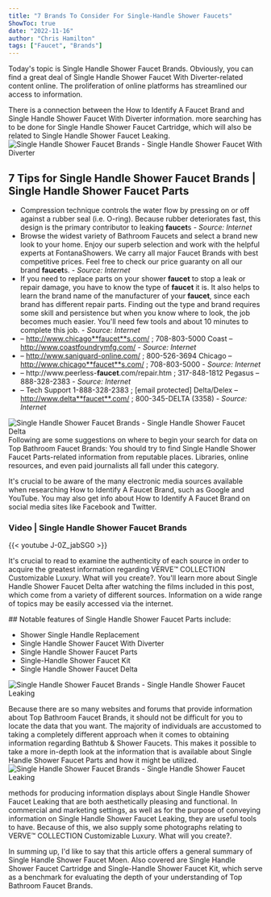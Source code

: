 ```yaml
---
title: "7 Brands To Consider For Single-Handle Shower Faucets"
ShowToc: true 
date: "2022-11-16"
author: "Chris Hamilton" 
tags: ["Faucet", "Brands"]
---
```


Today's topic is Single Handle Shower Faucet Brands. Obviously, you can find a great deal of Single Handle Shower Faucet With Diverter-related content online. The proliferation of online platforms has streamlined our access to information.

There is a connection between the How to Identify A Faucet Brand and Single Handle Shower Faucet With Diverter information. more searching has to be done for Single Handle Shower Faucet Cartridge, which will also be related to Single Handle Shower Faucet Leaking.
<img loading="lazy" src="https://cdn.shopify.com/s/files/1/1036/3799/products/IMG_8249_grande.JPG?v=1467979944" onerror="this.onerror=null;this.src='https://blogger.googleusercontent.com/img/a/AVvXsEhe7F7TRXHtjiKvHb5vS7DmnxvpHiDyoYyYvm1nHB3Qp2_w3BnM6A2eq4v7FYxCC9bfZt3a9vIMtAYEKUiaDQbHMg-ViyGmRIj39MLp0bGFfgfYw1Dc9q_H-T0wiTm3l0Uq42dETrN9eC8aGJ9_IORZsxST1AcLR7np1koOfcc7tnHa4S8Mwz_xD9d0=s16000';" alt="Single Handle Shower Faucet Brands - Single Handle Shower Faucet With Diverter" >

## 7 Tips for Single Handle Shower Faucet Brands | Single Handle Shower Faucet Parts
-   Compression technique controls the water flow by pressing on or off against a rubber seal (i.e. O-ring). Because rubber deteriorates fast, this design is the primary contributor to leaking **faucet**s - <cite>Source: Internet</cite>
-   Browse the widest variety of Bathroom Faucets and select a brand new look to your home. Enjoy our superb selection and work with the helpful experts at FontanaShowers. We carry all major Faucet Brands with best competitive prices. Feel free to check our price guaranty on all our brand **faucet**s. - <cite>Source: Internet</cite>
-   If you need to replace parts on your shower **faucet** to stop a leak or repair damage, you have to know the type of **faucet** it is. It also helps to learn the brand name of the manufacturer of your **faucet**, since each brand has different repair parts. Finding out the type and brand requires some skill and persistence but when you know where to look, the job becomes much easier. You'll need few tools and about 10 minutes to complete this job. - <cite>Source: Internet</cite>
-   – http://www.chicago**faucet**s.com/ ; 708-803-5000 Coast – http://www.coastfoundrymfg.com/ - <cite>Source: Internet</cite>
-   – http://www.saniguard-online.com/ ; 800-526-3694 Chicago – http://www.chicago**faucet**s.com/ ; 708-803-5000 - <cite>Source: Internet</cite>
-   – http://www.peerless-**faucet**.com/repair.htm ; 317-848-1812 Pegasus – 888-328-2383 - <cite>Source: Internet</cite>
-   – Tech Support 1-888-328-2383 ; [email protected] Delta/Delex – http://www.delta**faucet**.com/ ; 800-345-DELTA (3358) - <cite>Source: Internet</cite>


<img loading="lazy" src="https://www.doityourself.com/forum/attachments/toilets-sinks-showers-dishwashers-tubs-garbage-disposals/6089d1354053148-remove-kohler-shower-faucet-001.jpg" onerror="this.onerror=null;this.src='https://blogger.googleusercontent.com/img/a/AVvXsEhe7F7TRXHtjiKvHb5vS7DmnxvpHiDyoYyYvm1nHB3Qp2_w3BnM6A2eq4v7FYxCC9bfZt3a9vIMtAYEKUiaDQbHMg-ViyGmRIj39MLp0bGFfgfYw1Dc9q_H-T0wiTm3l0Uq42dETrN9eC8aGJ9_IORZsxST1AcLR7np1koOfcc7tnHa4S8Mwz_xD9d0=s16000';" alt="Single Handle Shower Faucet Brands - Single Handle Shower Faucet Delta" >
Following are some suggestions on where to begin your search for data on Top Bathroom Faucet Brands:
You should try to find Single Handle Shower Faucet Parts-related information from reputable places. Libraries, online resources, and even paid journalists all fall under this category.

It's crucial to be aware of the many electronic media sources available when researching How to Identify A Faucet Brand, such as Google and YouTube. You may also get info about How to Identify A Faucet Brand on social media sites like Facebook and Twitter.

### Video | Single Handle Shower Faucet Brands
{{< youtube J-0Z_jabSG0 >}} 


It's crucial to read to examine the authenticity of each source in order to acquire the greatest information regarding VERVE™ COLLECTION
Customizable Luxury.  What will you create?.
You'll learn more about Single Handle Shower Faucet Delta after watching the films included in this post, which come from a variety of different sources. Information on a wide range of topics may be easily accessed via the internet.
<script async="async" data-cfasync="false" src="//normallydemandedalter.com/fe63df3c5408708b15d8dc3d9b206b31/invoke.js"></script>
<div id="container-fe63df3c5408708b15d8dc3d9b206b31"></div>
## Notable features of Single Handle Shower Faucet Parts include:

- Shower Single Handle Replacement
- Single Handle Shower Faucet With Diverter
- Single Handle Shower Faucet Parts
- Single-Handle Shower Faucet Kit
- Single Handle Shower Faucet Delta

 <img loading="lazy" src="https://terrylove.com/images/delta_600_02.jpg" onerror="this.onerror=null;this.src='https://blogger.googleusercontent.com/img/a/AVvXsEhe7F7TRXHtjiKvHb5vS7DmnxvpHiDyoYyYvm1nHB3Qp2_w3BnM6A2eq4v7FYxCC9bfZt3a9vIMtAYEKUiaDQbHMg-ViyGmRIj39MLp0bGFfgfYw1Dc9q_H-T0wiTm3l0Uq42dETrN9eC8aGJ9_IORZsxST1AcLR7np1koOfcc7tnHa4S8Mwz_xD9d0=s16000';" alt="Single Handle Shower Faucet Brands - Single Handle Shower Faucet Leaking" >

Because there are so many websites and forums that provide information about Top Bathroom Faucet Brands, it should not be difficult for you to locate the data that you want.
The majority of individuals are accustomed to taking a completely different approach when it comes to obtaining information regarding Bathtub & Shower Faucets. This makes it possible to take a more in-depth look at the information that is available about Single Handle Shower Faucet Parts and how it might be utilized.
<img loading="lazy" src="https://terrylove.com/images/danze/272_005.jpg" onerror="this.onerror=null;this.src='https://blogger.googleusercontent.com/img/a/AVvXsEhe7F7TRXHtjiKvHb5vS7DmnxvpHiDyoYyYvm1nHB3Qp2_w3BnM6A2eq4v7FYxCC9bfZt3a9vIMtAYEKUiaDQbHMg-ViyGmRIj39MLp0bGFfgfYw1Dc9q_H-T0wiTm3l0Uq42dETrN9eC8aGJ9_IORZsxST1AcLR7np1koOfcc7tnHa4S8Mwz_xD9d0=s16000';" alt="Single Handle Shower Faucet Brands - Single Handle Shower Faucet Leaking" >

methods for producing information displays about Single Handle Shower Faucet Leaking that are both aesthetically pleasing and functional. In commercial and marketing settings, as well as for the purpose of conveying information on Single Handle Shower Faucet Leaking, they are useful tools to have. Because of this, we also supply some photographs relating to VERVE™ COLLECTION
Customizable Luxury.  What will you create?.

In summing up, I'd like to say that this article offers a general summary of Single Handle Shower Faucet Moen. Also covered are Single Handle Shower Faucet Cartridge and Single-Handle Shower Faucet Kit, which serve as a benchmark for evaluating the depth of your understanding of Top Bathroom Faucet Brands.
	

